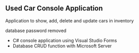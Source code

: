 <h2>Used Car Console Application</h2>

<p>Application to show, add, delete and update cars in inventory</p>
<p>database password removed</p>

<ul>
  <li>C# console application using Visual Studio Forms</li>
  <li>Database CRUD function with Microsoft Server</li>
</ul>
